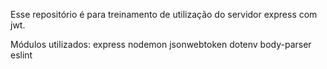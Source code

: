 Esse repositório é para treinamento de utilização do servidor express com jwt.

Módulos utilizados:
express
nodemon
jsonwebtoken
dotenv
body-parser
eslint
